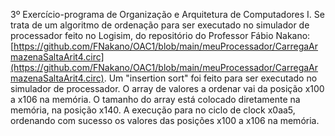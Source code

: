 3º Exercício-programa de Organização e Arquitetura de Computadores I. Se trata de um algoritmo de ordenação para ser executado no simulador de processador feito no Logisim, do repositório do Professor Fábio Nakano: [https://github.com/FNakano/OAC1/blob/main/meuProcessador/CarregaArmazenaSaltaArit4.circ](https://github.com/FNakano/OAC1/blob/main/meuProcessador/CarregaArmazenaSaltaArit4.circ). Um "insertion sort" foi feito para ser executado no simulador de processador. O array de valores a ordenar vai da posição x100 a x106 na memória. O tamanho do array está colocado diretamente na memória, na posição x140. A execução para no ciclo de clock x0aa5, ordenando com sucesso os valores das posições x100 a x106 na memória.
